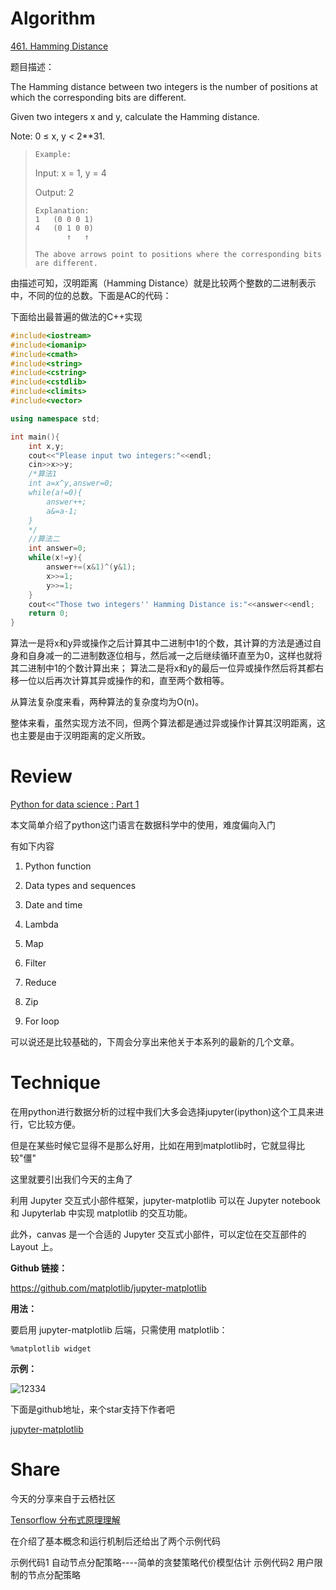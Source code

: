 
# Algorithm

[461. Hamming Distance](https://leetcode.com/problems/hamming-distance/description/)

题目描述：

The Hamming distance between two integers is the number of positions at which the corresponding bits are different.

Given two integers x and y, calculate the Hamming distance.

Note:
0 ≤ x, y < 2**31.


> 
>     Example:
>   
>   Input: x = 1, y = 4
>   
>   Output: 2
>    
>     Explanation:
>     1   (0 0 0 1)
>     4   (0 1 0 0)
>            ↑   ↑
>    
>     The above arrows point to positions where the corresponding bits are different.

 由描述可知，汉明距离（Hamming Distance）就是比较两个整数的二进制表示中，不同的位的总数。下面是AC的代码：
 
 
 
下面给出最普遍的做法的C++实现

```C++
#include<iostream>
#include<iomanip>
#include<cmath>
#include<string>
#include<cstring>
#include<cstdlib>
#include<climits>
#include<vector>

using namespace std;

int main(){
    int x,y;
    cout<<"Please input two integers:"<<endl;
    cin>>x>>y;
    /*算法1
    int a=x^y,answer=0;
    while(a!=0){
        answer++;
        a&=a-1;
    }
    */
    //算法二
    int answer=0;
    while(x!=y){
        answer+=(x&1)^(y&1);
        x>>=1; 
        y>>=1;
    }
    cout<<"Those two integers'' Hamming Distance is:"<<answer<<endl;
    return 0;
}


```



算法一是将x和y异或操作之后计算其中二进制中1的个数，其计算的方法是通过自身和自身减一的二进制数逐位相与，然后减一之后继续循环直至为0，这样也就将其二进制中1的个数计算出来；
算法二是将x和y的最后一位异或操作然后将其都右移一位以后再次计算其异或操作的和，直至两个数相等。


 从算法复杂度来看，两种算法的复杂度均为O(n)。

 整体来看，虽然实现方法不同，但两个算法都是通过异或操作计算其汉明距离，这也主要是由于汉明距离的定义所致。








# Review
[Python for data science : Part 1](https://towardsdatascience.com/python-for-data-science-part-1-759524eb493b)


本文简单介绍了python这门语言在数据科学中的使用，难度偏向入门

有如下内容

1. Python function

2. Data types and sequences

3. Date and time

4. Lambda

5. Map

6. Filter

7. Reduce

8. Zip

9. For loop

可以说还是比较基础的，下周会分享出来他关于本系列的最新的几个文章。



# Technique

在用python进行数据分析的过程中我们大多会选择jupyter(ipython)这个工具来进行，它比较方便。

但是在某些时候它显得不是那么好用，比如在用到matplotlib时，它就显得比较"僵"

这里就要引出我们今天的主角了



利用 Jupyter 交互式小部件框架，jupyter-matplotlib 可以在 Jupyter notebook 和 Jupyterlab 中实现 matplotlib 的交互功能。

此外，canvas 是一个合适的 Jupyter 交互式小部件，可以定位在交互部件的 Layout 上。

**Github 链接：**

https://github.com/matplotlib/jupyter-matplotlib

**用法：**

要启用 jupyter-matplotlib 后端，只需使用 matplotlib：

`%matplotlib widget`

**示例：**

![12334](https://github.com/matplotlib/jupyter-matplotlib/blob/master/matplotlib.gif)


下面是github地址，来个star支持下作者吧

[jupyter-matplotlib](https://github.com/matplotlib/jupyter-matplotlib)




# Share
今天的分享来自于云栖社区

  
[Tensorflow 分布式原理理解](https://yq.aliyun.com/articles/620563?spm=a2c4e.11157919.spm-cont-list.249.146c27aeUUOo3D)

在介绍了基本概念和运行机制后还给出了两个示例代码

示例代码1 自动节点分配策略----简单的贪婪策略代价模型估计
示例代码2 用户限制的节点分配策略

